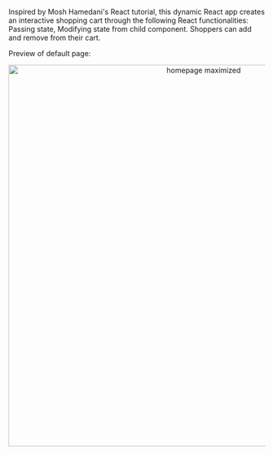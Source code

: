 Inspired by Mosh Hamedani's React tutorial, this dynamic React app creates an interactive shopping cart through the following React functionalities: Passing state, Modifying state from child component. Shoppers can add and remove from their cart. 

Preview of default page:
<div style="text-align:center">
  <img width="750" alt="homepage maximized" src="https://github.com/codecaviette/react-grocerylist/blob/master/public/images/homepage_max.png">
</div>